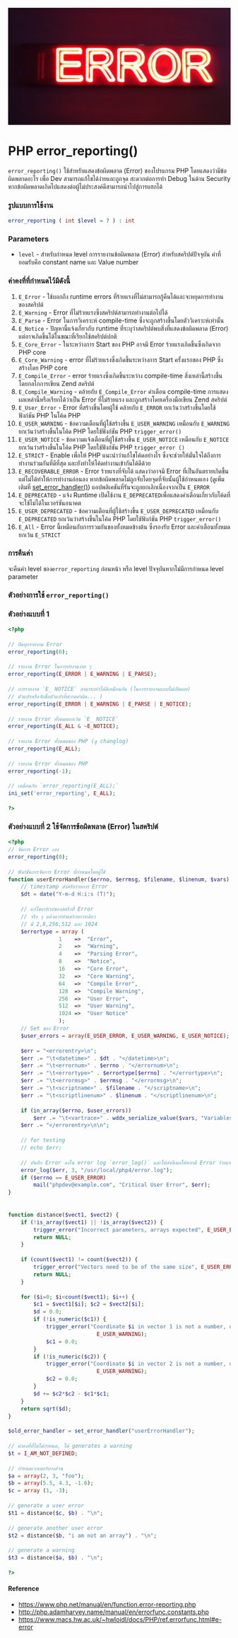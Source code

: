 ![](images/day6.png)

# PHP error_reporting()
`error_reporting()` ใช้สำหรับแสดงข้อผิดพลาด (Error) ของโปรแกรม PHP โดยแสดงว่ามีข้อผิดพลาดอะไร เพื่อ Dev สามารถแก้ไขได้ง่ายและถูกจุด สะดวกต่อการทำ Debug ในด้าน Security หากข้อผิดพลาดเกิดไปแสดงต่อผู้ไม่ประสงค์ดีสามารถนำไปสู่การแฮกได้  

### รูปแบบการใช้งาน

```php 
error_reporting ( int $level = ? ) : int
```

### Parameters 

- `level` - สำหรับกำหนด level การรายงานข้อผิดพลาด (Error) สำหรับสคริปต์ปัจจุบัน ค่าที่ยอมรับคือ constant name และ Value number

### ค่าคงที่ที่กำหนดไว้มีดังนี้
1. `E_Error` - ใช้บอกถึง runtime errors ที่ร้ายแรงที่ไม่สามารถกู้คืนได้และจะหยุดการทำงานของสคริปต์
2. `E_Warning` - Error ที่ไม่ร้ายแรงซึ่งสคริปต์สามารถทำงานต่อไปได้
3. `E_Parse` - Error ในการวิเคราะห์ compile-time ซึ่งจะถูกสร้างขึ้นโดยตัววิเคราะห์เท่านั้น
4. `E_Notice` - ปัญหานี้แจ้งเกี่ยวกับ runtime ที่ระบุว่าสคริปต์พบสิ่งที่แสดงข้อผิดพลาด (Error) แต่อาจเกิดขึ้นได้ในขณะที่เรียกใช้สคริปต์ปกติ
5. `E_Core_Error` - ในระหว่างการ Start ของ PHP อาจมี Error ร้ายแรงเกิดขึ้นซึ่งเกิดจาก PHP core
6. `E_Core_Warning` - error ที่ไม่ร้ายแรงซึ่งเกิดขึ้นระหว่างการ  Start ครั้งแรกของ PHP ซึ่งสร้างโดย PHP core
7. `E_Compile_Error` - error ร้ายแรงซึ่งเกิดขึ้นระหว่าง compile-time สิ่งเหล่านี้สร้างขึ้นโดยกลไกการเขียน Zend สคริปต์ 
8. `E_Compile_Warning` - คล้ายกับ `E_Compile_Error` คำเตือน compile-time การแสดงผลเหล่านี้หรือเรียกได้ว่าเป็น Error ที่ไม่ร้ายแรง  และถูกสร้างโดยเครื่องมือเขียน  Zend สคริปต์
9. `E_User_Error` - Error ที่สร้างขึ้นโดยผู้ใช้ คล้ายกับ `E_ERROR` ยกเว้นว่าสร้างขึ้นโดยใช้ฟังก์ชัน PHP ในโค้ด PHP
10. `E_USER_WARNING` - ข้อความเตือนที่ผู้ใช้สร้างขึ้น `E_USER_WARNING` เหมือนกับ `E_WARNING` ยกเว้นว่าสร้างขึ้นในโค้ด PHP โดยใช้ฟังก์ชัน PHP `trigger_error()`
11. `E_USER_NOTICE` - ข้อความแจ้งเตือนที่ผู้ใช้สร้างขึ้น `E_USER_NOTICE` เหมือนกับ `E_NOTICE` ยกเว้นว่าสร้างขึ้นในโค้ด PHP โดยใช้ฟังก์ชัน PHP `trigger_error ()`
12. `E_STRICT` -  Enable เพื่อให้ PHP แนะนำว่าแก้ไขโค้ดอย่างไร ซึ่งจะช่วยให้มั่นใจได้ถึงการทำงานร่วมกันที่ดีที่สุด และยังทำให้โค้ดทำงานเข้ากันได้ดีด้วย
13. `E_RECOVERABLE_ERROR` - Error ร้ายแรงที่จับได้ แสดงว่าอาจมี Error ที่เป็นอันตรายเกิดขึ้น แต่ไม่ได้ทำให้การทำงานอ่อนลง หากข้อผิดพลาดไม่ถูกจับโดยจุดที่จับนั้นผู้ใช้กำหนดเอง (ดูเพิ่มเติมที่ [set_error_handler()](http://php.adamharvey.name/manual/en/function.set-error-handler.php)) แอปพลิเคชันที่รันจะถูกยกเลิกเนื่องจากเป็น `E_ERROR`
14. `E_DEPRECATED` - แจ้ง Runtime เปิดใช้งาน `E_DEPRECATED`เพื่อแสดงคำเตือนเกี่ยวกับโค้ดที่จะใช้ไม่ได้ในเวอร์ชันอนาคต
15. `E_USER_DEPRECATED` - ข้อความเตือนที่ผู้ใช้สร้างขึ้น `E_USER_DEPRECATED` เหมือนกับ `E_DEPRECATED` ยกเว้นว่าสร้างขึ้นในโค้ด PHP โดยใช้ฟังก์ชัน PHP `trigger_error()`
16. `E_All` - Error นี้เหมือนกับการรวมกันของทั้งหมดข้างต้น ซึ่งรองรับ Error และคำเตือนทั้งหมดยกเว้น `E_STRICT`

### การคืนค่า

จะคืนค่า level ของ`error_reporting` ก่อนหน้า หรือ level ปัจจุบันหากไม่มีการกำหนด level parameter

### ตัวอย่างการใช้ `error_reporting()`

### ตัวอย่างแบบที่ 1 

```php 
<?php

// ปิดทุกรายงาน Error
error_reporting(0);

// รายงาน Error ในการทำงานง่าย ๆ
error_reporting(E_ERROR | E_WARNING | E_PARSE);

// การรายงาน `E_ NOTICE` สามารถทำได้ดีเหมือนกัน (ในการรายงานแบบไม่เปิดเผย)
// ตัวแปรหรือจับชื่อตัวแปรที่สะกดคำผิด... )
error_reporting(E_ERROR | E_WARNING | E_PARSE | E_NOTICE);

// รายงาน Error ทั้งหมดยกเว้น `E_ NOTICE`
error_reporting(E_ALL & ~E_NOTICE);

// รายงาน Error ทั้งหมดของ PHP (ดู changlog)
error_reporting(E_ALL);

// รายงาน Error ทั้งหมดของ PHP
error_reporting(-1);

// เหมือนกับ `error_reporting(E_ALL);`
ini_set('error_reporting', E_ALL);

?>
```
### ตัวอย่างแบบที่ 2 ใช้จัดการข้อผิดพลาด (Error) ในสคริปต์

```php
<?php
// จัดการ Error เอง
error_reporting(0);

// ฟังก์ชันการจัดการ Error ที่กำหนดโดยผู้ใช้
function userErrorHandler($errno, $errmsg, $filename, $linenum, $vars) {
    // timestamp สำหรับรายการ Error
    $dt = date("Y-m-d H:i:s (T)");

    // แก้ไขอาร์เรย์ของสตริงที่ Error
    // จริง ๆ แล้วควรทำแค่รายการเดียว
    // มี 2,8,256,512 และ 1024
    $errortype = array (
                1    =>  "Error",
                2    =>  "Warning",
                4    =>  "Parsing Error",
                8    =>  "Notice",
                16   =>  "Core Error",
                32   =>  "Core Warning",
                64   =>  "Compile Error",
                128  =>  "Compile Warning",
                256  =>  "User Error",
                512  =>  "User Warning",
                1024 =>  "User Notice"
                );
    // Set ของ Error
    $user_errors = array(E_USER_ERROR, E_USER_WARNING, E_USER_NOTICE);
    
    $err = "<errorentry>\n";
    $err .= "\t<datetime>" . $dt . "</datetime>\n";
    $err .= "\t<errornum>" . $errno . "</errornum>\n";
    $err .= "\t<errortype>" . $errortype[$errno] . "</errortype>\n";
    $err .= "\t<errormsg>" . $errmsg . "</errormsg>\n";
    $err .= "\t<scriptname>" . $filename . "</scriptname>\n";
    $err .= "\t<scriptlinenum>" . $linenum . "</scriptlinenum>\n";

    if (in_array($errno, $user_errors))
        $err .= "\t<vartrace>" . wddx_serialize_value($vars, "Variables") . "</vartrace>\n";
    $err .= "</errorentry>\n\n";
    
    // for testing
    // echo $err;

    // บันทึก Error ลงใน error log `error_log()` และให้ส่งอีเมลให้หากมี Error ร้ายแรงของผู้ใช้
    error_log($err, 3, "/usr/local/php4/error.log");
    if ($errno == E_USER_ERROR)
        mail("phpdev@example.com", "Critical User Error", $err);
}


function distance($vect1, $vect2) {
    if (!is_array($vect1) || !is_array($vect2)) {
        trigger_error("Incorrect parameters, arrays expected", E_USER_ERROR);
        return NULL;
    }

    if (count($vect1) != count($vect2)) {
        trigger_error("Vectors need to be of the same size", E_USER_ERROR);
        return NULL;
    }

    for ($i=0; $i<count($vect1); $i++) {
        $c1 = $vect1[$i]; $c2 = $vect2[$i];
        $d = 0.0;
        if (!is_numeric($c1)) {
            trigger_error("Coordinate $i in vector 1 is not a number, using zero",
                            E_USER_WARNING);
            $c1 = 0.0;
        }
        if (!is_numeric($c2)) {
            trigger_error("Coordinate $i in vector 2 is not a number, using zero",
                            E_USER_WARNING);
            $c2 = 0.0;
        }
        $d += $c2*$c2 - $c1*$c1;
    }
    return sqrt($d);
}

$old_error_handler = set_error_handler("userErrorHandler");

// ค่าคงที่ที่ไม่ได้กำหนด, ให้ generates a warning  
$t = I_AM_NOT_DEFINED;

// กำหนดเวกเตอร์บางส่วน
$a = array(2, 3, "foo");
$b = array(5.5, 4.3, -1.6);
$c = array (1, -3);

// generate a user error
$t1 = distance($c, $b) . "\n";

// generate another user error
$t2 = distance($b, "i am not an array") . "\n";

// generate a warning
$t3 = distance($a, $b) . "\n";

?> 
```


#### Reference
- https://www.php.net/manual/en/function.error-reporting.php
- http://php.adamharvey.name/manual/en/errorfunc.constants.php
- https://www.macs.hw.ac.uk/~hwloidl/docs/PHP/ref.errorfunc.html#e-error

